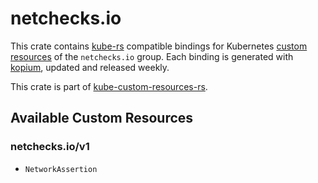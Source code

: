 <!--
SPDX-FileCopyrightText: The kube-custom-resources-rs Authors
SPDX-License-Identifier: 0BSD
 -->

# netchecks.io

This crate contains [kube-rs](https://kube.rs/) compatible bindings for Kubernetes [custom resources](https://kubernetes.io/docs/tasks/extend-kubernetes/custom-resources/custom-resource-definitions/) of the `netchecks.io` group. Each binding is generated with [kopium](https://github.com/kube-rs/kopium), updated and released weekly.

This crate is part of [kube-custom-resources-rs](https://github.com/metio/kube-custom-resources-rs).

## Available Custom Resources

### netchecks.io/v1
- `NetworkAssertion`
